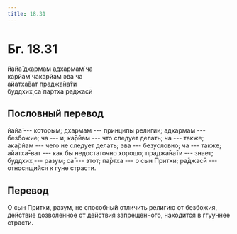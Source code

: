 ```yaml
---
title: 18.31
---
```


# Бг. 18.31
йайа̄ дхармам адхармам̇ ча<br/>
ка̄рйам̇ ча̄ка̄рйам эва ча<br/>
айатха̄ват праджа̄на̄ти<br/>
буддхих̣ са̄ па̄ртха ра̄джасӣ
## Пословный перевод

йайа̄ --- которым; дхармам --- принципы религии; адхармам --- безбожие;
ча --- и; ка̄рйам --- что следует делать; ча --- также; ака̄рйам --- чего
не следует делать; эва --- безусловно; ча --- также; айатха̄-ват --- как
бы недостаточно хорошо; праджа̄на̄ти --- знает; буддхих̣ --- разум; са̄ ---
этот; па̄ртха --- о сын Притхи; ра̄джасӣ --- относящийся к гуне страсти.

## Перевод

О сын Притхи, разум, не способный отличить религию от безбожия, действие
дозволенное от действия запрещенного, находится в ггууннее страсти.
